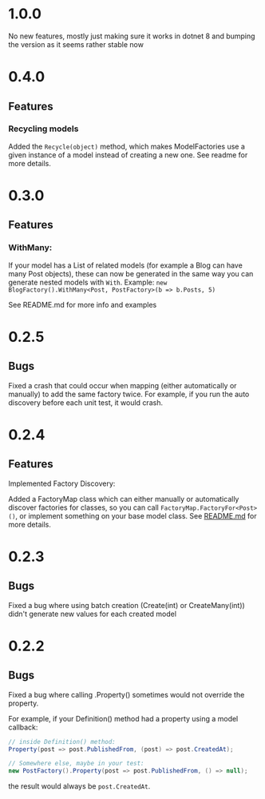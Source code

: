 # 1.0.0

No new features, mostly just making sure it works in dotnet 8 and bumping the version as it seems rather stable now

# 0.4.0

## Features

### Recycling models

Added the `Recycle(object)` method, which makes ModelFactories use a given instance of a model instead of creating a new
one. See readme for more details.

# 0.3.0

## Features

### WithMany:

If your model has a List of related models (for example a Blog can have many Post objects), these can now be generated
in the same way you can generate nested models with `With`.
Example: `new BlogFactory().WithMany<Post, PostFactory>(b => b.Posts, 5)`

See README.md for more info and examples

# 0.2.5

## Bugs

Fixed a crash that could occur when mapping (either automatically or manually) to add the same factory twice. For
example, if you run the auto discovery before each unit test, it would crash.

# 0.2.4

## Features

Implemented Factory Discovery:

Added a FactoryMap class which can either manually or automatically discover
factories for classes, so you can call `FactoryMap.FactoryFor<Post>()`,
or implement something on your base model class.
See [README.md](README.md) for more details.

# 0.2.3

## Bugs

Fixed a bug where using batch creation (Create(int) or CreateMany(int))
didn't generate new values for each created model

# 0.2.2

## Bugs

Fixed a bug where calling .Property() sometimes would not override the property.

For example, if your Definition() method had a property using a model callback:

```csharp
// inside Definition() method:
Property(post => post.PublishedFrom, (post) => post.CreatedAt);

// Somewhere else, maybe in your test:
new PostFactory().Property(post => post.PublishedFrom, () => null);
```

the result would always be `post.CreatedAt`. 
